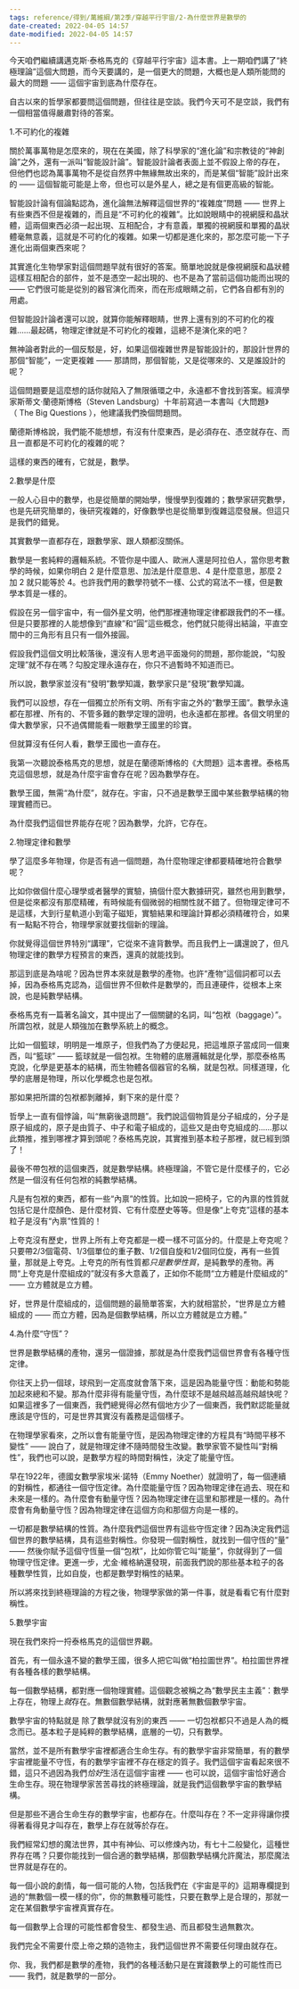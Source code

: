 ```yaml
---
tags: reference/得到/萬維綱/第2季/穿越平行宇宙/2-為什麼世界是數學的
date-created: 2022-04-05 14:57
date-modified: 2022-04-05 14:57
---
```


今天咱們繼續講邁克斯·泰格馬克的《穿越平行宇宙》這本書。上一期咱們講了“終極理論”這個大問題，而今天要講的，是一個更大的問題，大概也是人類所能問的最大的問題 —— 這個宇宙到底為什麼存在。

自古以來的哲學家都要問這個問題，但往往是空談。我們今天可不是空談，我們有一個相當值得嚴肅對待的答案。 

1.不可約化的複雜

關於萬事萬物是怎麼來的，現在在美國，除了科學家的“進化論”和宗教徒的“神創論”之外，還有一派叫“智能設計論”。智能設計論者表面上並不假設上帝的存在，但他們也認為萬事萬物不是從自然界中無緣無故出來的，而是某個“智能”設計出來的 —— 這個智能可能是上帝，但也可以是外星人，總之是有個更高級的智能。



智能設計論有個論點認為，進化論無法解釋這個世界的“複雜度”問題 —— 世界上有些東西不但是複雜的，而且是“不可約化的複雜”。比如說眼睛中的視網膜和晶狀體，這兩個東西必須一起出現、互相配合，才有意義，單獨的視網膜和單獨的晶狀體毫無意義，這就是不可約化的複雜。如果一切都是進化來的，那怎麼可能一下子進化出兩個東西來呢？

其實進化生物學家對這個問題早就有很好的答案。簡單地說就是像視網膜和晶狀體這樣互相配合的部件，並不是憑空一起出現的、也不是為了當前這個功能而出現的 —— 它們很可能是從別的器官演化而來，而在形成眼睛之前，它們各自都有別的用處。

但智能設計論者還可以說，就算你能解釋眼睛，世界上還有別的不可約化的複雜……最起碼，物理定律就是不可約化的複雜，這總不是演化來的吧？

無神論者對此的一個反駁是，好，如果這個複雜世界是智能設計的，那設計世界的那個“智能”，一定更複雜 —— 那請問，那個智能，又是從哪來的、又是誰設計的呢？

這個問題要是這麼想的話你就陷入了無限循環之中，永遠都不會找到答案。經濟學家斯蒂文·蘭德斯博格（Steven Landsburg）十年前寫過一本書叫《大問題》（ The Big Questions ），他建議我們換個問題問。

蘭德斯博格說，我們能不能想想，有沒有什麼東西，是必須存在、憑空就存在、而且一直都是不可約化的複雜的呢？

這樣的東西的確有，它就是，數學。 

2.數學是什麼

一般人心目中的數學，也是從簡單的開始學，慢慢學到復雜的；數學家研究數學，也是先研究簡單的，後研究複雜的，好像數學也是從簡單到復雜這麼發展。但這只是我們的錯覺。

其實數學一直都存在，跟數學家、跟人類都沒關係。

數學是一套純粹的邏輯系統。不管你是中國人、歐洲人還是阿拉伯人，當你思考數學的時候，如果你明白 2 是什麼意思、加法是什麼意思、4 是什麼意思，那麼 2 加 2 就只能等於 4。也許我們用的數學符號不一樣、公式的寫法不一樣，但是數學本質是一樣的。

假設在另一個宇宙中，有一個外星文明，他們那裡連物理定律都跟我們的不一樣。但是只要那裡的人能想像到“直線”和“圓”這些概念，他們就只能得出結論，平直空間中的三角形有且只有一個外接圓。 



假設我們這個文明比較落後，還沒有人思考過平面幾何的問題，那你能說，“勾股定理”就不存在嗎？勾股定理永遠存在，你只不過暫時不知道而已。

所以說，數學家並沒有“發明”數學知識，數學家只是“發現”數學知識。

我們可以設想，存在一個獨立於所有文明、所有宇宙之外的“數學王國”。數學永遠都在那裡、所有的、不管多難的數學定理的證明，也永遠都在那裡。各個文明里的偉大數學家，只不過偶爾能看一眼數學王國里的珍寶。

但就算沒有任何人看，數學王國也一直存在。

我第一次聽說泰格馬克的思想，就是在蘭德斯博格的《大問題》這本書裡。泰格馬克這個思想，就是為什麼宇宙會存在呢？因為數學存在。

數學王國，無需“為什麼”，就存在。宇宙，只不過是數學王國中某些數學結構的物理實體而已。

為什麼我們這個世界能存在呢？因為數學，允許，它存在。 

2.物理定律和數學

學了這麼多年物理，你是否有過一個問題，為什麼物理定律都要精確地符合數學呢？

比如你做個什麼心理學或者醫學的實驗，搞個什麼大數據研究，雖然也用到數學，但是從來都沒有那麼精確，有時候能有個微弱的相關性就不錯了。但物理定律可不是這樣，大到行星軌道小到電子磁矩，實驗結果和理論計算都必須精確符合，如果有一點點不符合，物理學家就要找個新的理論。

你就覺得這個世界特別“講理”，它從來不違背數學。而且我們上一講還說了，但凡物理定律的數學方程預言的東西，還真的就能找到。

那這到底是為啥呢？因為世界本來就是數學的產物。也許“產物”這個詞都可以去掉，因為泰格馬克認為，這個世界不但軟件是數學的，而且連硬件，從根本上來說，也是純數學結構。

泰格馬克有一篇著名論文，其中提出了一個關鍵的名詞，叫“包袱（baggage）”。所謂包袱，就是人類強加在數學系統上的概念。

比如一個籃球，明明是一堆原子，但我們為了方便起見，把這堆原子當成同一個東西，叫“籃球” —— 籃球就是一個包袱。生物體的底層邏輯就是化學，那麼泰格馬克說，化學是更基本的結構，而生物體各個器官的名稱，就是包袱。同樣道理，化學的底層是物理，所以化學概念也是包袱。

那如果把所謂的包袱都剝離掉，剩下來的是什麼？

哲學上一直有個悖論，叫“無窮後退問題”。我們說這個物質是分子組成的，分子是原子組成的，原子是由質子、中子和電子組成的，這些又是由夸克組成的……那以此類推，推到哪裡才算到頭呢？泰格馬克說，其實推到基本粒子那裡，就已經到頭了！

最後不帶包袱的這個東西，就是數學結構。終極理論，不管它是什麼樣子的，它必然是一個沒有任何包袱的純數學結構。

凡是有包袱的東西，都有一些“內禀”的性質。比如說一把椅子，它的內禀的性質就包括它是什麼顏色、是什麼材質、它有什麼歷史等等。但是像“上夸克”這樣的基本粒子是沒有“內禀”性質的！

上夸克沒有歷史，世界上所有上夸克都是一模一樣不可區分的。什麼是上夸克呢？只要帶2/3個電荷、1/3個單位的重子數、1/2個自旋和1/2個同位旋，再有一些質量，那就是上夸克。上夸克的所有性質都*只是數學性質*，是純數學的產物。再問“上夸克是什麼組成的”就沒有多大意義了，正如你不能問“立方體是什麼組成的” —— 立方體就是立方體。 



好，世界是什麼組成的，這個問題的最簡單答案，大約就相當於，“世界是立方體組成的 —— 而立方體，因為是個數學結構，所以立方體就是立方體。” 

4.為什麼“守恆”？

世界是數學結構的產物，還另一個證據，那就是為什麼我們這個世界會有各種守恆定律。

你往天上扔一個球，球飛到一定高度就會落下來，這是因為能量守恆：動能和勢能加起來總和不變。那為什麼非得有能量守恆，為什麼球不是越飛越高越飛越快呢？如果這裡多了一個東西，我們總覺得必然有個地方少了一個東西，我們默認能量就應該是守恆的，可是世界其實沒有義務是這個樣子。

在物理學家看來，之所以會有能量守恆，是因為物理定律的方程具有“時間平移不變性” —— 說白了，就是物理定律不隨時間發生改變。數學家管不變性叫“對稱性”，我們也可以說，是數學方程的時間對稱性，決定了能量守恆。

早在1922年，德國女數學家埃米·諾特（Emmy Noether）就證明了，每一個連續的對稱性，都通往一個守恆定律。為什麼能量守恆？因為物理定律在過去、現在和未來是一樣的。為什麼會有動量守恆？因為物理定律在這里和那裡是一樣的。為什麼會有角動量守恆？因為物理定律在這個方向和那個方向是一樣的。 



一切都是數學結構的性質。為什麼我們這個世界有這些守恆定律？因為決定我們這個世界的數學結構，具有這些對稱性。你發現一個對稱性，就找到一個守恆的“量” —— 然後你賦予這個守恆量一個“包袱”，比如你管它叫“能量”，你就得到了一個物理守恆定律。更進一步，尤金·維格納還發現，前面我們說的那些基本粒子的各種數學性質，比如自旋，也都是數學對稱性的結果。

所以將來找到終極理論的方程之後，物理學家做的第一件事，就是看看它有什麼對稱性。 

5.數學宇宙

現在我們來捋一捋泰格馬克的這個世界觀。

首先，有一個永遠不變的數學王國，很多人把它叫做“柏拉圖世界”。柏拉圖世界裡有各種各樣的數學結構。

每一個數學結構，都對應一個物理實體。這個觀念被稱之為“數學民主主義”：數學上存在，物理上*就*存在。無數個數學結構，就對應著無數個數學宇宙。

數學宇宙的特點就是 除了數學就沒有別的東西 —— 一切包袱都只不過是人為的概念而已。基本粒子是純粹的數學結構，底層的一切，只有數學。 



當然，並不是所有數學宇宙裡都適合生命生存。有的數學宇宙非常簡單，有的數學宇宙裡能量不守恆，有的數學宇宙裡不存在穩定的質子。我們這個宇宙看起來很不錯，這只不過因為我們*恰好*生活在這個宇宙裡 —— 也可以說，這個宇宙恰好適合生命生存。現在物理學家苦苦尋找的終極理論，就是我們這個數學宇宙的數學結構。

但是那些不適合生命生存的數學宇宙，也都存在。什麼叫存在？不一定非得讓你摸得著看得見才叫存在，數學上存在就等於存在。

我們經常幻想的魔法世界，其中有神仙、可以修煉內功，有七十二般變化，這種世界存在嗎？只要你能找到一個合適的數學結構，那個數學結構允許魔法，那麼魔法世界就是存在的。

每一個小說的劇情，每一個可能的人物，包括我們在《宇宙是平的》這期專欄提到過的“無數個一模一樣的你”，你的無數種可能性，只要在數學上是合理的，那就一定在某個數學宇宙裡真實存在。

每一個數學上合理的可能性都會發生、都發生過、而且都發生過無數次。 



我們完全不需要什麼上帝之類的造物主，我們這個世界不需要任何理由就存在。

你、我，我們都是數學的產物，我們的各種活動只是在實踐數學上的可能性而已 —— 我們，就是數學的一部分。